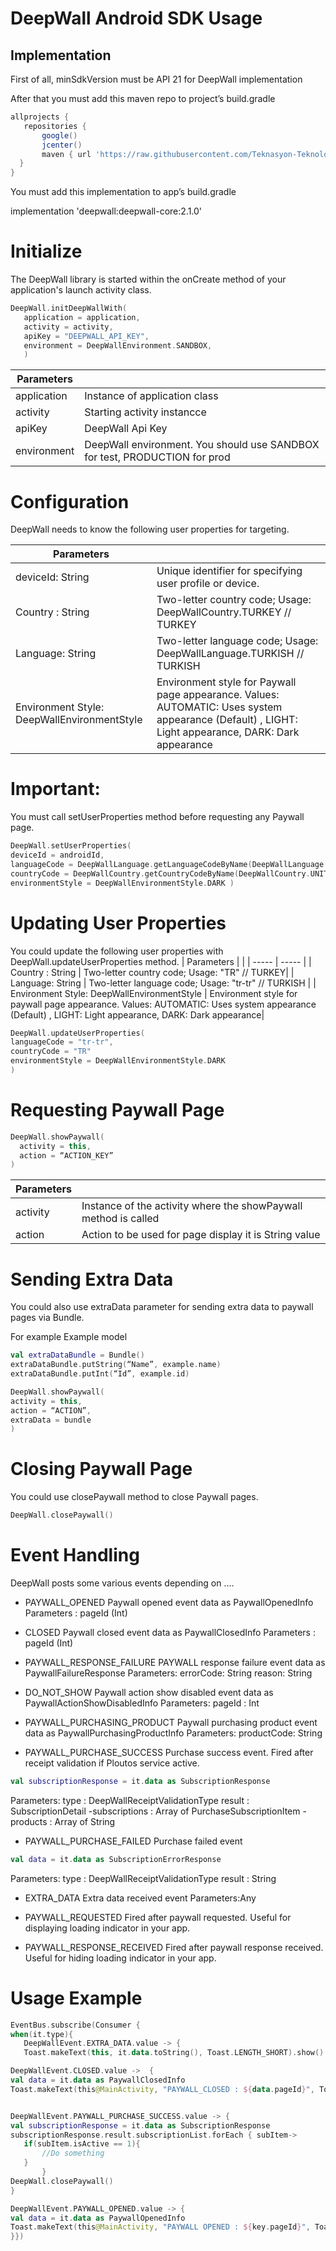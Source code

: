 # DeepWall Android SDK Usage

## Implementation

First of all, minSdkVersion must be API 21 for DeepWall implementation

After that you must add this maven repo to project’s build.gradle

```gradle
allprojects {
   repositories {
       google()
       jcenter()
       maven { url 'https://raw.githubusercontent.com/Teknasyon-Teknoloji/deepwall-android-sdk/master/' }
  }
} 
``` 

You must add this implementation to app’s build.gradle

implementation 'deepwall:deepwall-core:2.1.0'

# Initialize
The DeepWall library is started within the onCreate method of your application's launch activity class.

```kotlin
DeepWall.initDeepWallWith(
   application = application,
   activity = activity,
   apiKey = "DEEPWALL_API_KEY",
   environment = DeepWallEnvironment.SANDBOX,
   )
   ``` 



| Parameters | |
| ----- | ----- |
| application | Instance of application class |
| activity | Starting activity instancce |
| apiKey | DeepWall Api Key |
| environment | DeepWall environment. You should use SANDBOX for test, PRODUCTION for prod |




# Configuration

DeepWall needs to know the following user properties for targeting.

| Parameters | |
| ----- | ----- |
| deviceId: String | Unique identifier for specifying user profile or device. |
| Country : String | Two-letter country code; Usage: DeepWallCountry.TURKEY // TURKEY|
| Language: String | Two-letter language code; Usage: DeepWallLanguage.TURKISH // TURKISH  |
| Environment Style: DeepWallEnvironmentStyle | Environment style for Paywall page appearance. Values: AUTOMATIC: Uses system appearance (Default) , LIGHT: Light appearance, DARK: Dark appearance|





# Important:
You must call setUserProperties method before requesting any Paywall page.

```kotlin
DeepWall.setUserProperties( 
deviceId = androidId, 
languageCode = DeepWallLanguage.getLanguageCodeByName(DeepWallLanguage.ENGLISH_UNITED_STATES), 
countryCode = DeepWallCountry.getCountryCodeByName(DeepWallCountry.UNITED_STATES_OF_AMERICA),
environmentStyle = DeepWallEnvironmentStyle.DARK )
 ``` 
 
# Updating User Properties

You could update the following user properties with DeepWall.updateUserProperties method.
| Parameters | |
| ----- | ----- |
| Country : String | Two-letter country code; Usage: "TR" // TURKEY|
| Language: String | Two-letter language code; Usage: "tr-tr" // TURKISH  |
| Environment Style: DeepWallEnvironmentStyle | Environment style for paywall page appearance. Values: AUTOMATIC: Uses system appearance (Default) , LIGHT: Light appearance, DARK: Dark appearance|

 ```kotlin
DeepWall.updateUserProperties(
languageCode = "tr-tr", 
countryCode = "TR"
environmentStyle = DeepWallEnvironmentStyle.DARK  
)
 ``` 

# Requesting Paywall Page

 ``` kotlin
DeepWall.showPaywall(
   activity = this,
   action = “ACTION_KEY”
)
 ``` 

| Parameters | |
| ----- | ----- |
| activity | Instance of the activity where the showPaywall method is called |
| action | Action to be used for page display it is String value|

 
# Sending Extra Data
You could also use extraData parameter for sending extra data to paywall pages via Bundle. 

For example Example model

 ``` kotlin
val extraDataBundle = Bundle()
extraDataBundle.putString(“Name”, example.name)
extraDataBundle.putInt(“Id”, example.id)
 ``` 

 ``` kotlin 
DeepWall.showPaywall(
activity = this,
action = “ACTION”,
extraData = bundle
)
 ``` 
 
# Closing Paywall Page
You could use closePaywall method to close Paywall pages.
 ``` kotlin
DeepWall.closePaywall()
 ``` 
 
# Event Handling
DeepWall posts some various events depending on ....

- PAYWALL_OPENED
Paywall opened event
data as PaywallOpenedInfo 
Parameters : pageId (Int)

 
- CLOSED
Paywall closed event
data as PaywallClosedInfo
Parameters : pageId (Int)

- PAYWALL_RESPONSE_FAILURE
PAYWALL response failure event
data as PaywallFailureResponse
Parameters:
errorCode: String
reason: String

- DO_NOT_SHOW
Paywall action show disabled event
data as PaywallActionShowDisabledInfo
Parameters:
pageId : Int

- PAYWALL_PURCHASING_PRODUCT
Paywall purchasing product event
data as PaywallPurchasingProductInfo
Parameters:
productCode: String


- PAYWALL_PURCHASE_SUCCESS
Purchase success event. Fired after receipt validation if Ploutos service active.
```kotlin 
val subscriptionResponse = it.data as SubscriptionResponse
```
Parameters:
type : DeepWallReceiptValidationType
result : SubscriptionDetail
-subscriptions : Array of PurchaseSubscriptionItem
-products : Array of String


- PAYWALL_PURCHASE_FAILED
Purchase failed event
```kotlin 
val data = it.data as SubscriptionErrorResponse
```
Parameters:
type : DeepWallReceiptValidationType
result : String

- EXTRA_DATA
Extra data received event
Parameters:Any

- PAYWALL_REQUESTED
Fired after paywall requested. Useful for displaying loading indicator in your app.

- PAYWALL_RESPONSE_RECEIVED
Fired after paywall response received. Useful for hiding loading indicator in your app.

# Usage Example

 ``` kotlin
EventBus.subscribe(Consumer { 
when(it.type){
    DeepWallEvent.EXTRA_DATA.value -> { 
    Toast.makeText(this, it.data.toString(), Toast.LENGTH_SHORT).show() } 

DeepWallEvent.CLOSED.value ->  {
val data = it.data as PaywallClosedInfo
Toast.makeText(this@MainActivity, "PAYWALL_CLOSED : ${data.pageId}", Toast.LENGTH_LONG).show() }


DeepWallEvent.PAYWALL_PURCHASE_SUCCESS.value -> {
val subscriptionResponse = it.data as SubscriptionResponse
subscriptionResponse.result.subscriptionList.forEach { subItem->
    if(subItem.isActive == 1){
        //Do something
    }
        }
DeepWall.closePaywall()
}

DeepWallEvent.PAYWALL_OPENED.value -> { 
val data = it.data as PaywallOpenedInfo
Toast.makeText(this@MainActivity, "PAYWALL OPENED : ${key.pageId}", Toast.LENGTH_LONG).show() } 
}})
 ``` 
 




